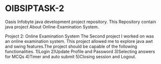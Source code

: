 # OIBSIPTASK-2
Oasis Infobyte java development project repository. This Repository contain java project About Online-Examination System.


Project 2: Online Examination System
The Second project I worked on was an online examination system. This project allowed me to explore java awt and swing features.The project should be capable of the following functionalities. 1)Login 2)Update Profile and Password 3)Selecting answers for MCQs 4)Timer and auto submit 5)Closing session and Logout.


